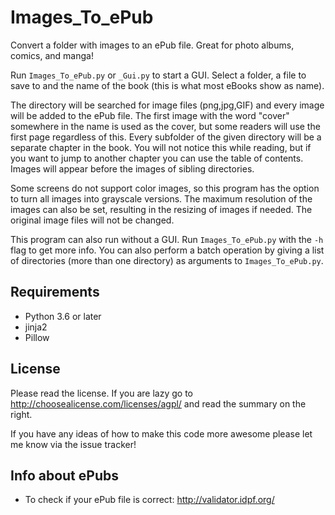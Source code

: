 Images_To_ePub
==============

Convert a folder with images to an ePub file. Great for photo albums, comics, and manga!

Run <code>Images_To_ePub.py</code> or <code>_Gui.py</code> to start a GUI. Select a folder, a file to save to and the name of the book (this is what most eBooks show as name).

The directory will be searched for image files (png,jpg,GIF) and every image will be added to the ePub file.
The first image with the word "cover" somewhere in the name is used as the cover, but some readers will use the first page regardless of this.
Every subfolder of the given directory will be a separate chapter in the book.
You will not notice this while reading, but if you want to jump to another chapter you can use the table of contents. Images will appear before the images of sibling directories.

Some screens do not support color images, so this program has the option to turn all images into grayscale versions.
The maximum resolution of the images can also be set, resulting in the resizing of images if needed.
The original image files will not be changed.

This program can also run without a GUI. Run <code>Images_To_ePub.py</code> with the <code>-h</code> flag to get more info.
You can also perform a batch operation by giving a list of directories (more than one directory) as arguments to <code>Images_To_ePub.py</code>.

Requirements
------------

* Python 3.6 or later
* jinja2
* Pillow

License
-------

Please read the license. If you are lazy go to http://choosealicense.com/licenses/agpl/ and read the summary on the right.

If you have any ideas of how to make this code more awesome please let me know via the issue tracker!

Info about ePubs
----------------

* To check if your ePub file is correct: http://validator.idpf.org/
